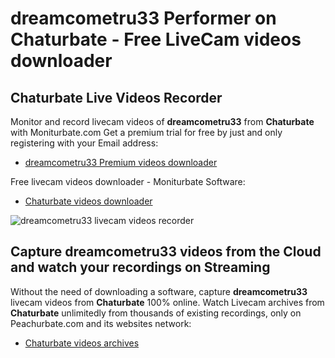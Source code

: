 # dreamcometru33 Performer on Chaturbate - Free LiveCam videos downloader

## Chaturbate Live Videos Recorder

Monitor and record livecam videos of **dreamcometru33** from **Chaturbate** with Moniturbate.com
Get a premium trial for free by just and only registering with your Email address:
* [dreamcometru33 Premium videos downloader](https://moniturbate.com/request-demo-licence-key.html)

Free livecam videos downloader - Moniturbate Software:
* [Chaturbate videos downloader](https://moniturbate.com/moniturbate-download-software.html)

![dreamcometru33 livecam videos recorder](https://peachurnet.com/templates/moniturbate-software.png)


## Capture dreamcometru33 videos from the Cloud and watch your recordings on Streaming

Without the need of downloading a software, capture **dreamcometru33** livecam videos from **Chaturbate** 100% online.
Watch Livecam archives from **Chaturbate** unlimitedly from thousands of existing recordings, only on Peachurbate.com and its websites network:
* [Chaturbate videos archives](https://peachurnet.com/)